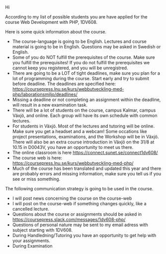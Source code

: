 Hi

According to my list of possible students you are have applied for the course Web Development with PHP, 1DV608.

Here is some quick information about the course.

 * The course-language is going to be English. Lectures and course material is going to be in English. Questions may be asked in Swedish or English.
 * Some of you do NOT fulfill the prerequisites of the course. Make sure you fulfill the prerequisites! If you do not fulfill the prerequisites we cannot keep you registered, and you will be unregistred.
 * There are going to be a LOT of tight deadlines, make sure you plan for a lot of programming during the course. Start early and try to submit before deadline. The deadlines are specified here: https://coursepress.lnu.se/kurs/webbutveckling-med-php/laborationsmiljo/deadlines/
 * Missing a deadline or not completing an assignment within the deadline, will result in a new examination task.
 * There will be a lot of students on the course, campus Kalmar, campus Växjö, and online. Each group will have its own schedule with common lectures.
 * For students in Växjö. Most of the lectures and tutoring will be online. Make sure you get a headset and a webcam! Some occations like project presentations, examinations, and the Workshop will be in Växjö. There will also be an extra course introduction in Växjö on the 31/8 at 10.15 in D0043V, you have an opportunity to meet us there. 
 * The online classroom is here https://connect.sunet.se/connect1dv608/
 * The course web is here: https://coursepress.lnu.se/kurs/webbutveckling-med-php/
 * Much of the course has been translated and updated this year and there are probably errors and missing information, make sure you tell us if you see or miss something.

The following communication strategy is going to be used in the course.
 * I will post news concerning the course on the course-web
 * I will post on the course-web if something changes quickly, like a cancelled lecture.
 * Questions about the course or assignments should be asked in https://coursepress.slack.com/messages/1dv608-php/
 * Questions of personal nature may be sent to my email adress with subject starting with 1DV608.
 * During Handledning/Tutoring you have an opportunity to get help with your assignments.
 * During Examination 

